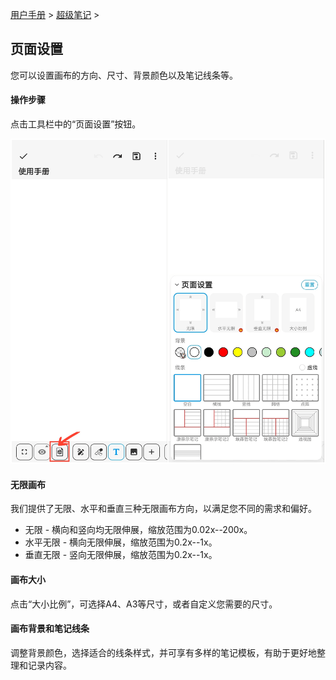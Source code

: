 [用户手册](/dragonnest/drawnote/manual) > [超级笔记](/dragonnest/drawnote/manual/super_note) >

页面设置
---

您可以设置画布的方向、尺寸、背景颜色以及笔记线条等。

#### 操作步骤

点击工具栏中的“页面设置”按钮。

![](imgs/page_settings.png)

#### 无限画布

我们提供了无限、水平和垂直三种无限画布方向，以满足您不同的需求和偏好。

- 无限 - 横向和竖向均无限伸展，缩放范围为0.02x--200x。
- 水平无限 - 横向无限伸展，缩放范围为0.2x--1x。
- 垂直无限 - 竖向无限伸展，缩放范围为0.2x--1x。

#### 画布大小

点击“大小比例”，可选择A4、A3等尺寸，或者自定义您需要的尺寸。

#### 画布背景和笔记线条

调整背景颜色，选择适合的线条样式，并可享有多样的笔记模板，有助于更好地整理和记录内容。

